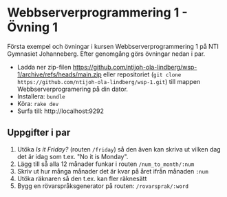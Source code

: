 # Webbserverprogrammering 1 - Övning 1
Första exempel och övningar i kursen Webbserverprogrammering 1 på NTI Gymnasiet Johanneberg. 
Efter genomgång görs övningar nedan i par.

* Ladda ner zip-filen https://github.com/ntijoh-ola-lindberg/wsp-1/archive/refs/heads/main.zip eller repositoriet (`git clone https://github.com/ntijoh-ola-lindberg/wsp-1.git`) till mappen Webbserverprogramering på din dator.
* Installera: `bundle`
* Köra: `rake dev`
* Surfa till: http://localhost:9292

## Uppgifter i par
1. Utöka *Is it Friday?* (routen `/friday`) så den även kan skriva ut vilken dag det är idag som t.ex. "No it is Monday".
2. Lägg till så alla 12 månader funkar i routen `/num_to_month/:num`
3. Skriv ut hur många månader det är kvar på året ifrån månaden `:num`
4. Utöka räknaren så den t.ex. kan fler räknesätt
5. Bygg en rövarspråksgenerator på routen: `/rovarsprak/:word`
